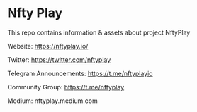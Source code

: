 # Nfty Play
This repo contains information & assets about project NftyPlay

Website: https://nftyplay.io/

Twitter: https://twitter.com/nftyplay

Telegram Announcements: https://t.me/nftyplayio

Community Group: https://t.me/nftyplay

Medium: nftyplay.medium.com
